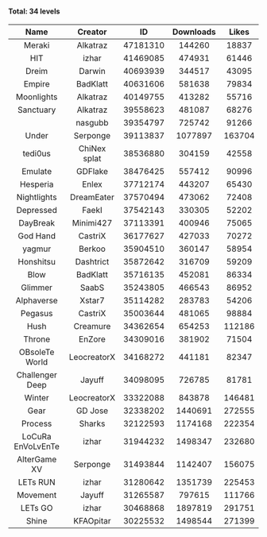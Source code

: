 #### Total: 34 levels

| Name | Creator | ID | Downloads | Likes |
|:---:|:---:|:---:|:---:|:---:|
| Meraki | Alkatraz | 47181310 | 144260 | 18837
| HIT | izhar | 41469085 | 474931 | 61446
| Dreim | Darwin | 40693939 | 344517 | 43095
| Empire | BadKlatt | 40631606 | 581638 | 79834
| Moonlights | Alkatraz | 40149755 | 413282 | 55716
| Sanctuary | Alkatraz | 39558623 | 481087 | 68276
|   | nasgubb | 39354797 | 725742 | 91266
| Under | Serponge | 39113837 | 1077897 | 163704
| tedi0us | ChiNex splat | 38536880 | 304159 | 42558
| Emulate | GDFlake | 38476425 | 557412 | 90996
| Hesperia | Enlex | 37712174 | 443207 | 65430
| Nightlights | DreamEater | 37570494 | 473062 | 72408
| Depressed | FaekI | 37542143 | 330305 | 52202
| DayBreak | Minimi427 | 37113391 | 400946 | 75065
| God Hand | CastriX | 36177627 | 427033 | 70272
| yagmur | Berkoo | 35904510 | 360147 | 58954
| Honshitsu | Dashtrict | 35872642 | 316709 | 59209
| Blow | BadKlatt | 35716135 | 452081 | 86334
| Glimmer | SaabS | 35243805 | 466543 | 86952
| Alphaverse | Xstar7 | 35114282 | 283783 | 54206
| Pegasus | CastriX | 35003644 | 481065 | 98884
| Hush | Creamure | 34362654 | 654253 | 112186
| Throne | EnZore | 34309016 | 381902 | 71504
| OBsoleTe World | LeocreatorX | 34168272 | 441181 | 82347
| Challenger Deep | Jayuff | 34098095 | 726785 | 81781
| Winter | LeocreatorX | 33322088 | 843878 | 146481
| Gear | GD Jose | 32338202 | 1440691 | 272555
| Process | Sharks | 32122593 | 1174168 | 222354
| LoCuRa EnVoLvEnTe | izhar | 31944232 | 1498347 | 232680
| AlterGame XV | Serponge | 31493844 | 1142407 | 156075
| LETs  RUN | izhar | 31280642 | 1351739 | 225453
| Movement | Jayuff | 31265587 | 797615 | 111766
| LETs GO | izhar | 30468868 | 1897819 | 291751
| Shine | KFAOpitar | 30225532 | 1498544 | 271399
